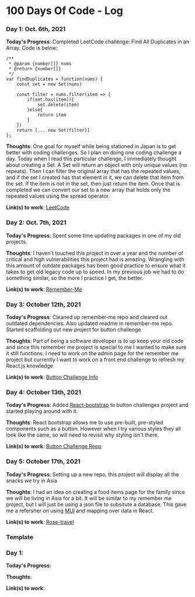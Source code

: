 # 100 Days Of Code - Log

### Day 1: Oct. 6th, 2021

**Today's Progress**: Completed LeetCode challenge: Find All Duplicates in an Array. Code is below:
```
/**
 * @param {number[]} nums
 * @return {number[]}
 */
var findDuplicates = function(nums) {    
    const set = new Set(nums)
    
    const filter = nums.filter(item => {
        if(set.has(item)){
            set.delete(item)
        }else{
            return item
        }
    })
    return [... new Set(filter)]
};

```

**Thoughts**: One goal for myself while being stationed in Japan is to get better with coding challenges. So I plan on doing one coding challenge a day. Today when I read this particular  challenge, I immediately thought about creating a Set. A Set will return an object with only unique values (no repeats). Then I can filter the original array that has the repeated values, and if the set I created has that element in it, we can delete that item from the set. If the item is not in the set, then just return the item. Once that is completed we can convert our set to a new array that holds only the repeated values using the spread operator.

**Link(s) to work**:
[LeetCode](https://leetcode.com/TiaRose7/)
### Day 2: Oct. 7th, 2021

**Today's Progress**: Spent some time updating packages in one of my old projects.

**Thoughts**: I haven't touched this project in over a year and the number of critical and high vulnerabilities this project had is amazing. Wrangling with this amount of outdate packages has been good practice to ensure what it takes to get old legacy code up to speed. In my previous job we had to do something similar, so the more I practice I get, the better.

**Link(s) to work**: [Remember-Me](https://github.com/TRose2014/remember-me)

### Day 3: October 12th, 2021 

**Today's Progress**: Cleaned up remember-me repo and cleared out outdated dependencies. Also updated readme in remember-me repo. Started scaffolding out new project for button challenge

**Thoughts**: Part of being a software developer is to up keep your old code and since this remember me project is special to me I wanted to make sure it still functions. I need to work on the admin page for the remember me project but currently I want to work on a front end challenge to refresh my React.js knowledge

**Link(s) to work**: [Button Challenge Info](https://devchallenges.io/challenges/ohgVTyJCbm5OZyTB2gNY)

### Day 4: October 13th, 2021

**Today's Progress**: Added [React-bootstrap](https://react-bootstrap.github.io/components/buttons/) to button challenges project and started playing around with it.

**Thoughts**: React bootstrap allows me to use pre-built, pre-styled components such as a button. However when I try various styles they all look like the same, so will need to revisit why styling isn't there.

**Link(s) to work**: [Button Challenge Repo](https://github.com/TRose2014/button-challenge/tree/dev)

### Day 5: October 17th, 2021

**Today's Progress**: Setting up a new repo, this project will display all the snacks we try in Asia

**Thoughts**: I had an idea on creating a food items page for the family since we will be living in Asia for a bit. It will be similar to my remember me project, but I will just be using a json file to subsitute a database. This gave me a refersher on using [MUI](https://mui.com/getting-started/installation/) and mapping over data in React.

**Link(s) to work**: [Rose-travel](https://github.com/TRose2014/rose-travel)


### Template
### Day 1: 

**Today's Progress**: 

**Thoughts**: 

**Link(s) to work**:
